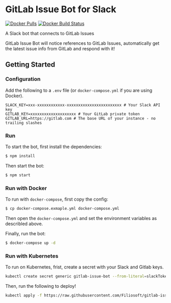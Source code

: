 # GitLab Issue Bot for Slack

[![Docker Pulls](https://img.shields.io/docker/pulls/filiosoft/gitlab-issue-bot.svg)](https://hub.docker.com/r/filiosoft/gitlab-issue-bot/)
[![Docker Build Status](https://img.shields.io/docker/build/filiosoft/gitlab-issue-bot.svg)](https://hub.docker.com/r/filiosoft/gitlab-issue-bot)

A Slack bot that connects to GitLab Issues

GitLab Issue Bot will notice references to GitLab Issues, automatically get the latest issue info from GitLab and respond with it!

## Getting Started

### Configuration

Add the following to a `.env` file (or `docker-compose.yml` if you are using Docker).

```
SLACK_KEY=xxx-xxxxxxxxxxxx-xxxxxxxxxxxxxxxxxxxxxxxx # Your Slack API key
GITLAB_KEY=xxxxxxxxxxxxxxxxxxxx # Your GitLab private token
GITLAB_URL=https://gitlab.com # The base URL of your instance - no trailing slashes
```

### Run

To start the bot, first install the dependencies:

```bash
$ npm install
```

Then start the bot:

```bash
$ npm start
```

### Run with Docker

To run with `docker-compose`, first copy the config:

```bash
$ cp docker-compose.exmaple.yml docker-compose.yml
```

Then open the `docker-compose.yml` and set the environment variables as describled above.

Finally, run the bot:

```bash
$ docker-compose up -d
```

### Run with Kubernetes

To run on Kubernetes, frist, create a secret with your Slack and Gitlab keys.

```bash
kubectl create secret generic gitlab-issue-bot --from-literal=slackToken=<your_slack_token_here> --from-literal=gitlabKey=<your_gitlab_key_here>
```

Then, run the following to deploy!

```bash
kubectl apply -f https://raw.githubusercontent.com/Filiosoft/gitlab-issue-bot/master/k8s/deployment.yaml
```
